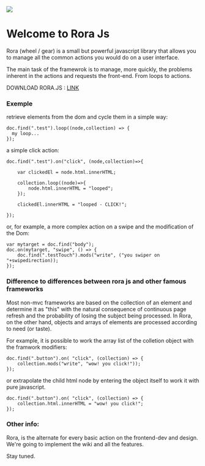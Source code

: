 ![](https://i.imgur.com/o8BGMf3.jpg)


# Welcome to Rora Js


Rora (wheel / gear) is a small but powerful javascript library that allows you to manage all the common actions you would do on a user interface.

The main task of the framewrok is to manage, more quickly, the problems inherent in the actions and requests the front-end. From loops to actions.

DOWNLOAD RORA.JS : [LINK](https://github.com/ShapeGroup/rora-js/blob/master/rora.min.js)



### Exemple

retrieve elements from the dom and cycle them in a simple way:

```
doc.find(".test").loop((node,collection) => {
  my loop...
});

```
a simple click action:


```
doc.find(".test").on("click", (node,collection)=>{

    var clickedEl = node.html.innerHTML;

    collection.loop((node)=>{
        node.html.innerHTML = "looped";
    });

    clickedEl.innerHTML = "looped - CLICK!";

});

```

or, for example, a more complex action on a swipe and the modification of the Dom:

```
var mytarget = doc.find("body");
doc.on(mytarget, "swipe", () => {
    doc.find(".testTouch").mods("write", ("you swiper on "+swipedirection));
});
```



### Difference to differences between rora js and other famous frameworks
Most non-mvc frameworks are based on the collection of an element and determine it as "this" with the natural consequence of continuous page refresh and the probability of losing the subject being processed. In Rora, on the other hand, objects and arrays of elements are processed according to need (or taste).

For example, it is possible to work the array list of the colletion object with the framwork modifiers:

```
doc.find(".button").on( "click", (collection) => {
    collection.mods("write", "wow! you click!"));
});
```

or extrapolate the child html node by entering the object itself to work it with pure javascript.

```
doc.find(".button").on( "click", (collection) => {
    collection.html.innerHTML = "wow! you click!";
});
```




### Other info:
Rora, is the alternate for every basic action on the frontend-dev and design.
We're going to implement the wiki and all the features.

Stay tuned.
